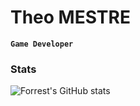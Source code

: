 # Theo MESTRE

**`Game Developer`**

### Stats

![Forrest's GitHub stats](https://github-readme-stats.vercel.app/api?username=Theo-Mestre&show_icons=true&theme=solarized-light)
